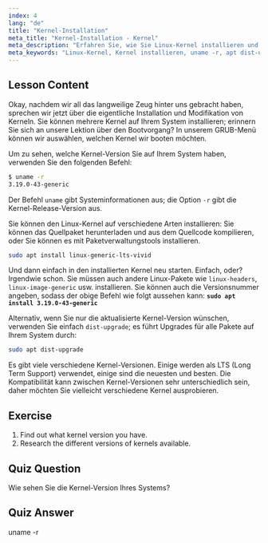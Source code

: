 ```yaml
---
index: 4
lang: "de"
title: "Kernel-Installation"
meta_title: "Kernel-Installation - Kernel"
meta_description: "Erfahren Sie, wie Sie Linux-Kernel installieren und verwalten. Entdecken Sie Kernel-Versionen, verwenden Sie `uname -r` und apt-Befehle. Beginnen Sie Ihre Linux-Kernel-Reise!"
meta_keywords: "Linux-Kernel, Kernel installieren, uname -r, apt dist-upgrade, Kernel-Verwaltung, Linux-Tutorial, Linux für Anfänger, Linux-Anleitung"
---
```


## Lesson Content

Okay, nachdem wir all das langweilige Zeug hinter uns gebracht haben, sprechen wir jetzt über die eigentliche Installation und Modifikation von Kerneln. Sie können mehrere Kernel auf Ihrem System installieren; erinnern Sie sich an unsere Lektion über den Bootvorgang? In unserem GRUB-Menü können wir auswählen, welchen Kernel wir booten möchten.

Um zu sehen, welche Kernel-Version Sie auf Ihrem System haben, verwenden Sie den folgenden Befehl:

```bash
$ uname -r
3.19.0-43-generic
```

Der Befehl `uname` gibt Systeminformationen aus; die Option `-r` gibt die Kernel-Release-Version aus.

Sie können den Linux-Kernel auf verschiedene Arten installieren: Sie können das Quellpaket herunterladen und aus dem Quellcode kompilieren, oder Sie können es mit Paketverwaltungstools installieren.

```bash
sudo apt install linux-generic-lts-vivid
```

Und dann einfach in den installierten Kernel neu starten. Einfach, oder? Irgendwie schon. Sie müssen auch andere Linux-Pakete wie `linux-headers`, `linux-image-generic` usw. installieren. Sie können auch die Versionsnummer angeben, sodass der obige Befehl wie folgt aussehen kann: **`sudo apt install 3.19.0-43-generic`**

Alternativ, wenn Sie nur die aktualisierte Kernel-Version wünschen, verwenden Sie einfach `dist-upgrade`; es führt Upgrades für alle Pakete auf Ihrem System durch:

```bash
sudo apt dist-upgrade
```

Es gibt viele verschiedene Kernel-Versionen. Einige werden als LTS (Long Term Support) verwendet, einige sind die neuesten und besten. Die Kompatibilität kann zwischen Kernel-Versionen sehr unterschiedlich sein, daher möchten Sie vielleicht verschiedene Kernel ausprobieren.

## Exercise

1. Find out what kernel version you have.
2. Research the different versions of kernels available.

## Quiz Question

Wie sehen Sie die Kernel-Version Ihres Systems?

## Quiz Answer

uname -r
